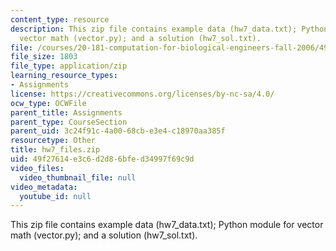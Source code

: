 ```yaml
---
content_type: resource
description: This zip file contains example data (hw7_data.txt); Python module for
  vector math (vector.py); and a solution (hw7_sol.txt).
file: /courses/20-181-computation-for-biological-engineers-fall-2006/49f27614e3c6d2d86bfed34997f69c9d_hw7_files.zip
file_size: 1803
file_type: application/zip
learning_resource_types:
- Assignments
license: https://creativecommons.org/licenses/by-nc-sa/4.0/
ocw_type: OCWFile
parent_title: Assignments
parent_type: CourseSection
parent_uid: 3c24f91c-4a00-68cb-e3e4-c18970aa385f
resourcetype: Other
title: hw7_files.zip
uid: 49f27614-e3c6-d2d8-6bfe-d34997f69c9d
video_files:
  video_thumbnail_file: null
video_metadata:
  youtube_id: null
---
```

This zip file contains example data (hw7_data.txt); Python module for vector math (vector.py); and a solution (hw7_sol.txt).